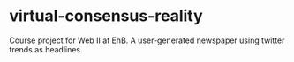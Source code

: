 # virtual-consensus-reality
Course project for Web II at EhB. A user-generated newspaper using twitter trends as headlines.
